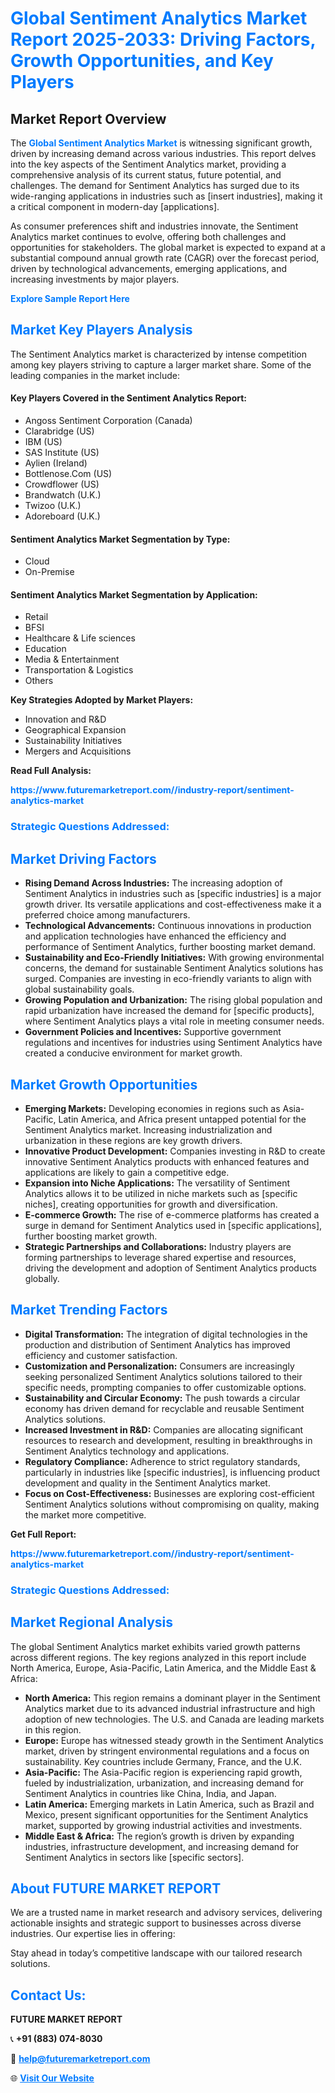 <h1 style="color: #007BFF;">Global Sentiment Analytics Market Report 2025-2033: Driving Factors, Growth Opportunities, and Key Players</h1>

<section id="overview">
<h2>Market Report Overview</h2>
<p>The <a href="https://www.futuremarketreport.com//industry-report/sentiment-analytics-market" style="color: #007BFF; text-decoration: none;"><strong>Global Sentiment Analytics Market</strong></a> is witnessing significant growth, driven by increasing demand across various industries. This report delves into the key aspects of the Sentiment Analytics market, providing a comprehensive analysis of its current status, future potential, and challenges. The demand for Sentiment Analytics has surged due to its wide-ranging applications in industries such as [insert industries], making it a critical component in modern-day [applications].</p>
<p>As consumer preferences shift and industries innovate, the Sentiment Analytics market continues to evolve, offering both challenges and opportunities for stakeholders. The global market is expected to expand at a substantial compound annual growth rate (CAGR) over the forecast period, driven by technological advancements, emerging applications, and increasing investments by major players.</p>
</section>

<section id="overview">
<p><a href="https://www.futuremarketreport.com//request-sample/reportId=63038" style="color: #007BFF; text-decoration: none;"><strong>Explore Sample Report Here</strong></a></p>
</section>

<section id="key-players">
<h2 style="color: #007BFF;">Market Key Players Analysis</h2>
<p>The Sentiment Analytics market is characterized by intense competition among key players striving to capture a larger market share. Some of the leading companies in the market include:</p>
<h4>Key Players Covered in the Sentiment Analytics Report:</h4>
<ul><li>Angoss Sentiment Corporation (Canada)</li><li>Clarabridge (US)</li><li>IBM (US)</li><li>SAS Institute (US)</li><li>Aylien (Ireland)</li><li>Bottlenose.Com (US)</li><li>Crowdflower (US)</li><li>Brandwatch (U.K.)</li><li>Twizoo (U.K.)</li><li>Adoreboard (U.K.)</li></ul>
<h4>Sentiment Analytics Market Segmentation by Type:</h4>
<ul><li>Cloud</li><li>On-Premise</li></ul>

<h4>Sentiment Analytics Market Segmentation by Application:</h4>
<ul><li>Retail</li><li>BFSI</li><li>Healthcare &amp; Life sciences</li><li>Education</li><li>Media &amp; Entertainment</li><li>Transportation &amp; Logistics</li><li>Others</li></ul>
<p><strong>Key Strategies Adopted by Market Players:</strong></p>
<ul>
<li>Innovation and R&D</li>
<li>Geographical Expansion</li>
<li>Sustainability Initiatives</li>
<li>Mergers and Acquisitions</li>
</ul>
</section>

<section>
<p><strong>Read Full Analysis: </strong></p><a href="https://www.futuremarketreport.com//industry-report/sentiment-analytics-market" style="color: #007BFF; text-decoration: none;"><strong>https://www.futuremarketreport.com//industry-report/sentiment-analytics-market</strong></a>
<h3 style="color: #007BFF;">Strategic Questions Addressed:</h3>
</section>

<section id="driving-factors">
<h2 style="color: #007BFF;">Market Driving Factors</h2>
<ul>
<li><strong>Rising Demand Across Industries:</strong> The increasing adoption of Sentiment Analytics in industries such as [specific industries] is a major growth driver. Its versatile applications and cost-effectiveness make it a preferred choice among manufacturers.</li>
<li><strong>Technological Advancements:</strong> Continuous innovations in production and application technologies have enhanced the efficiency and performance of Sentiment Analytics, further boosting market demand.</li>
<li><strong>Sustainability and Eco-Friendly Initiatives:</strong> With growing environmental concerns, the demand for sustainable Sentiment Analytics solutions has surged. Companies are investing in eco-friendly variants to align with global sustainability goals.</li>
<li><strong>Growing Population and Urbanization:</strong> The rising global population and rapid urbanization have increased the demand for [specific products], where Sentiment Analytics plays a vital role in meeting consumer needs.</li>
<li><strong>Government Policies and Incentives:</strong> Supportive government regulations and incentives for industries using Sentiment Analytics have created a conducive environment for market growth.</li>
</ul>
</section>

<section id="growth-opportunities">
<h2 style="color: #007BFF;">Market Growth Opportunities</h2>
<ul>
<li><strong>Emerging Markets:</strong> Developing economies in regions such as Asia-Pacific, Latin America, and Africa present untapped potential for the Sentiment Analytics market. Increasing industrialization and urbanization in these regions are key growth drivers.</li>
<li><strong>Innovative Product Development:</strong> Companies investing in R&D to create innovative Sentiment Analytics products with enhanced features and applications are likely to gain a competitive edge.</li>
<li><strong>Expansion into Niche Applications:</strong> The versatility of Sentiment Analytics allows it to be utilized in niche markets such as [specific niches], creating opportunities for growth and diversification.</li>
<li><strong>E-commerce Growth:</strong> The rise of e-commerce platforms has created a surge in demand for Sentiment Analytics used in [specific applications], further boosting market growth.</li>
<li><strong>Strategic Partnerships and Collaborations:</strong> Industry players are forming partnerships to leverage shared expertise and resources, driving the development and adoption of Sentiment Analytics products globally.</li>
</ul>
</section>

<section id="trending-factors">
<h2 style="color: #007BFF;">Market Trending Factors</h2>
<ul>
<li><strong>Digital Transformation:</strong> The integration of digital technologies in the production and distribution of Sentiment Analytics has improved efficiency and customer satisfaction.</li>
<li><strong>Customization and Personalization:</strong> Consumers are increasingly seeking personalized Sentiment Analytics solutions tailored to their specific needs, prompting companies to offer customizable options.</li>
<li><strong>Sustainability and Circular Economy:</strong> The push towards a circular economy has driven demand for recyclable and reusable Sentiment Analytics solutions.</li>
<li><strong>Increased Investment in R&D:</strong> Companies are allocating significant resources to research and development, resulting in breakthroughs in Sentiment Analytics technology and applications.</li>
<li><strong>Regulatory Compliance:</strong> Adherence to strict regulatory standards, particularly in industries like [specific industries], is influencing product development and quality in the Sentiment Analytics market.</li>
<li><strong>Focus on Cost-Effectiveness:</strong> Businesses are exploring cost-efficient Sentiment Analytics solutions without compromising on quality, making the market more competitive.</li>
</ul>
</section>

<section>
<p><strong>Get Full Report: </strong></p><a href="https://www.futuremarketreport.com//industry-report/sentiment-analytics-market" style="color: #007BFF; text-decoration: none;"><strong>https://www.futuremarketreport.com//industry-report/sentiment-analytics-market</strong></a>
<h3 style="color: #007BFF;">Strategic Questions Addressed:</h3>
</section>


<section id="regional-analysis">
<h2 style="color: #007BFF;">Market Regional Analysis</h2>
<p>The global Sentiment Analytics market exhibits varied growth patterns across different regions. The key regions analyzed in this report include North America, Europe, Asia-Pacific, Latin America, and the Middle East & Africa:</p>
<ul>
<li><strong>North America:</strong> This region remains a dominant player in the Sentiment Analytics market due to its advanced industrial infrastructure and high adoption of new technologies. The U.S. and Canada are leading markets in this region.</li>
<li><strong>Europe:</strong> Europe has witnessed steady growth in the Sentiment Analytics market, driven by stringent environmental regulations and a focus on sustainability. Key countries include Germany, France, and the U.K.</li>
<li><strong>Asia-Pacific:</strong> The Asia-Pacific region is experiencing rapid growth, fueled by industrialization, urbanization, and increasing demand for Sentiment Analytics in countries like China, India, and Japan.</li>
<li><strong>Latin America:</strong> Emerging markets in Latin America, such as Brazil and Mexico, present significant opportunities for the Sentiment Analytics market, supported by growing industrial activities and investments.</li>
<li><strong>Middle East & Africa:</strong> The region’s growth is driven by expanding industries, infrastructure development, and increasing demand for Sentiment Analytics in sectors like [specific sectors].</li>
</ul>
</section>

<footer>
<h2 style="color: #007BFF;">About FUTURE MARKET REPORT</h2>
<p>We are a trusted name in market research and advisory services, delivering actionable insights and strategic support to businesses across diverse industries. Our expertise lies in offering:</p>

<p>Stay ahead in today’s competitive landscape with our tailored research solutions.</p>

<h2 style="color: #007BFF;">Contact Us:</h2>
<p><strong>FUTURE MARKET REPORT</strong></p>
<p>📞 <strong>+91 (883) 074-8030</strong></p>
<p>📧 <strong><a href="mailto:help@futuremarketreport.com" style="color: #007BFF;">help@futuremarketreport.com</a></strong></p>
<p>🌐 <strong><a href="https://www.futuremarketreport.com/" style="color: #007BFF;">Visit Our Website</a></strong></p>
</footer>